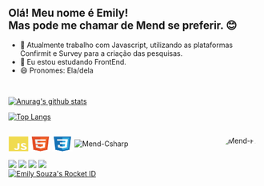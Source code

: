 ## Olá! Meu nome é Emily! <br> Mas pode me chamar de Mend se preferir. 😊


- 🔭 Atualmente trabalho com Javascript, utilizando as plataformas Confirmit e Survey para a criação das pesquisas.
- 🌱 Eu estou estudando FrontEnd.
- 😄 Pronomes: Ela/dela

<br>

[![Anurag's github stats](https://github-readme-stats.vercel.app/api?username=EmilySSouza&count_private=true&theme=radical&show_icons=true)](https://github.com/anuraghazra/github-readme-stats)

[![Top Langs](https://github-readme-stats.vercel.app/api/top-langs/?username=EmilySSouza&theme=radical)](https://github.com/anuraghazra/github-readme-stats)

</div>
<div style="display: inline_block"><br>
  <img align="center" alt="Mend-Js" height="30" width="40" src="https://raw.githubusercontent.com/devicons/devicon/master/icons/javascript/javascript-plain.svg">
  <img align="center" alt="Mend-HTML" height="30" width="40" src="https://raw.githubusercontent.com/devicons/devicon/master/icons/html5/html5-original.svg">
  <img align="center" alt="Mend-CSS" height="30" width="40" src="https://raw.githubusercontent.com/devicons/devicon/master/icons/css3/css3-original.svg">
  <img align="center" alt="Mend-Csharp" height="30" width="40" src="https://raw.githubusercontent.com/jmnote/z-icons/master/svg/csharp.svg">
  <img align="right" alt="Mend-Pic" height="150" style="border-radius:50px;" src="https://static-cdn.jtvnw.net/jtv_user_pictures/cf39d8e1-8756-4af0-bfc0-fabc33a5e360-profile_image-300x300.png">
</div>

<br>

<div> 
  <a href = "mailto:emilyssouza05@gmail.com"><img src="https://img.shields.io/badge/-Gmail-%23333?style=for-the-badge&logo=gmail&logoColor=white" target="_blank"></a>
  <a href="https://www.linkedin.com/in/emily-ssouza" target="_blank"><img src="https://img.shields.io/badge/-LinkedIn-%230077B5?style=for-the-badge&logo=linkedin&logoColor=white" target="_blank"></a> 
  <a href="https://api.whatsapp.com/send?phone=5571985108216" target="_blank"><img src="https://img.shields.io/badge/WhatsApp-25D366?style=for-the-badge&logo=whatsapp&logoColor=white" target="_blank"></a> 
  <a href="https://t.me/MendHendd" target="_blank"><img src="https://img.shields.io/badge/Telegram-2CA5E0?style=for-the-badge&logo=telegram&logoColor=white" target="_blank"></a> 
</div>

<div>
  <a href="https://app.rocketseat.com.br/me/emilyssouza"><img src="https://app.rocketseat.com.br/api/rocketid/share?slug=emilyssouza&type=card" width="280" alt="Emily Souza's Rocket ID"/></a>
</div>

